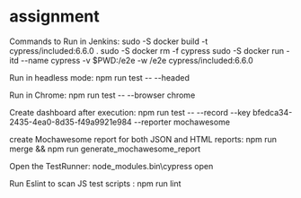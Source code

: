 # assignment

Commands to Run in Jenkins:
sudo -S docker build -t cypress/included:6.6.0 .
sudo -S docker rm -f cypress
sudo -S docker run -itd --name cypress -v $PWD:/e2e -w /e2e cypress/included:6.6.0

Run in headless mode:
npm run test -- --headed

Run in Chrome:
npm run test -- --browser chrome

Create dashboard after execution:
npm run test -- --record --key bfedca34-2435-4ea0-8d35-f49a9921e984 --reporter mochawesome

create Mochawesome report for both JSON and HTML reports:
npm run merge && npm run generate_mochawesome_report

Open the TestRunner:
node_modules\.bin\cypress open


Run Eslint to scan JS test scripts :
npm run lint
